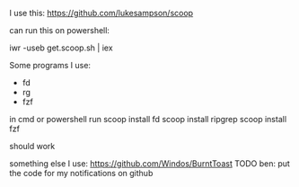 
I use this:
https://github.com/lukesampson/scoop

can run this on powershell: 

iwr -useb get.scoop.sh | iex

Some programs I use:
- fd
- rg
- fzf

in cmd or powershell run
scoop install fd
scoop install ripgrep
scoop install fzf

should work


something else I use:
https://github.com/Windos/BurntToast
TODO ben: put the code for my notifications on github
